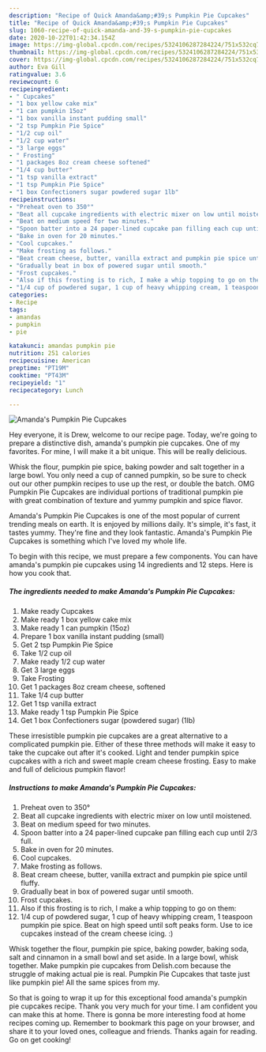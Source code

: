 ```yaml
---
description: "Recipe of Quick Amanda&amp;#39;s Pumpkin Pie Cupcakes"
title: "Recipe of Quick Amanda&amp;#39;s Pumpkin Pie Cupcakes"
slug: 1060-recipe-of-quick-amanda-and-39-s-pumpkin-pie-cupcakes
date: 2020-10-22T01:42:34.154Z
image: https://img-global.cpcdn.com/recipes/5324106287284224/751x532cq70/amandas-pumpkin-pie-cupcakes-recipe-main-photo.jpg
thumbnail: https://img-global.cpcdn.com/recipes/5324106287284224/751x532cq70/amandas-pumpkin-pie-cupcakes-recipe-main-photo.jpg
cover: https://img-global.cpcdn.com/recipes/5324106287284224/751x532cq70/amandas-pumpkin-pie-cupcakes-recipe-main-photo.jpg
author: Eva Gill
ratingvalue: 3.6
reviewcount: 6
recipeingredient:
- " Cupcakes"
- "1 box yellow cake mix"
- "1 can pumpkin 15oz"
- "1 box vanilla instant pudding small"
- "2 tsp Pumpkin Pie Spice"
- "1/2 cup oil"
- "1/2 cup water"
- "3 large eggs"
- " Frosting"
- "1 packages 8oz cream cheese softened"
- "1/4 cup butter"
- "1 tsp vanilla extract"
- "1 tsp Pumpkin Pie Spice"
- "1 box Confectioners sugar powdered sugar 1lb"
recipeinstructions:
- "Preheat oven to 350°"
- "Beat all cupcake ingredients with electric mixer on low until moistened."
- "Beat on medium speed for two minutes."
- "Spoon batter into a 24 paper-lined cupcake pan filling each cup until 2/3 full."
- "Bake in oven for 20 minutes."
- "Cool cupcakes."
- "Make frosting as follows."
- "Beat cream cheese, butter, vanilla extract and pumpkin pie spice until fluffy."
- "Gradually beat in box of powered sugar until smooth."
- "Frost cupcakes."
- "Also if this frosting is to rich, I make a whip topping to go on them:"
- "1/4 cup of powdered sugar, 1 cup of heavy whipping cream, 1 teaspoon pumpkin pie spice. Beat on high speed until soft peaks form. Use to ice cupcakes instead of the cream cheese icing. :)"
categories:
- Recipe
tags:
- amandas
- pumpkin
- pie

katakunci: amandas pumpkin pie 
nutrition: 251 calories
recipecuisine: American
preptime: "PT19M"
cooktime: "PT43M"
recipeyield: "1"
recipecategory: Lunch

---
```



![Amanda&#39;s Pumpkin Pie Cupcakes](https://img-global.cpcdn.com/recipes/5324106287284224/751x532cq70/amandas-pumpkin-pie-cupcakes-recipe-main-photo.jpg)

Hey everyone, it is Drew, welcome to our recipe page. Today, we're going to prepare a distinctive dish, amanda&#39;s pumpkin pie cupcakes. One of my favorites. For mine, I will make it a bit unique. This will be really delicious.

Whisk the flour, pumpkin pie spice, baking powder and salt together in a large bowl. You only need a cup of canned pumpkin, so be sure to check out our other pumpkin recipes to use up the rest, or double the batch. OMG Pumpkin Pie Cupcakes are individual portions of traditional pumpkin pie with great combination of texture and yummy pumpkin and spice flavor.

Amanda&#39;s Pumpkin Pie Cupcakes is one of the most popular of current trending meals on earth. It is enjoyed by millions daily. It's simple, it's fast, it tastes yummy. They're fine and they look fantastic. Amanda&#39;s Pumpkin Pie Cupcakes is something which I've loved my whole life.


To begin with this recipe, we must prepare a few components. You can have amanda&#39;s pumpkin pie cupcakes using 14 ingredients and 12 steps. Here is how you cook that.

<!--inarticleads1-->

##### The ingredients needed to make Amanda&#39;s Pumpkin Pie Cupcakes:

1. Make ready  Cupcakes
1. Make ready 1 box yellow cake mix
1. Make ready 1 can pumpkin (15oz)
1. Prepare 1 box vanilla instant pudding (small)
1. Get 2 tsp Pumpkin Pie Spice
1. Take 1/2 cup oil
1. Make ready 1/2 cup water
1. Get 3 large eggs
1. Take  Frosting
1. Get 1 packages 8oz cream cheese, softened
1. Take 1/4 cup butter
1. Get 1 tsp vanilla extract
1. Make ready 1 tsp Pumpkin Pie Spice
1. Get 1 box Confectioners sugar (powdered sugar) (1lb)


These irresistible pumpkin pie cupcakes are a great alternative to a complicated pumpkin pie. Either of these three methods will make it easy to take the cupcake out after it&#39;s cooked. Light and tender pumpkin spice cupcakes with a rich and sweet maple cream cheese frosting. Easy to make and full of delicious pumpkin flavor! 

<!--inarticleads2-->

##### Instructions to make Amanda&#39;s Pumpkin Pie Cupcakes:

1. Preheat oven to 350°
1. Beat all cupcake ingredients with electric mixer on low until moistened.
1. Beat on medium speed for two minutes.
1. Spoon batter into a 24 paper-lined cupcake pan filling each cup until 2/3 full.
1. Bake in oven for 20 minutes.
1. Cool cupcakes.
1. Make frosting as follows.
1. Beat cream cheese, butter, vanilla extract and pumpkin pie spice until fluffy.
1. Gradually beat in box of powered sugar until smooth.
1. Frost cupcakes.
1. Also if this frosting is to rich, I make a whip topping to go on them:
1. 1/4 cup of powdered sugar, 1 cup of heavy whipping cream, 1 teaspoon pumpkin pie spice. Beat on high speed until soft peaks form. Use to ice cupcakes instead of the cream cheese icing. :)


Whisk together the flour, pumpkin pie spice, baking powder, baking soda, salt and cinnamon in a small bowl and set aside. In a large bowl, whisk together. Make pumpkin pie cupcakes from Delish.com because the struggle of making actual pie is real. Pumpkin Pie Cupcakes that taste just like pumpkin pie! All the same spices from my. 

So that is going to wrap it up for this exceptional food amanda&#39;s pumpkin pie cupcakes recipe. Thank you very much for your time. I am confident you can make this at home. There is gonna be more interesting food at home recipes coming up. Remember to bookmark this page on your browser, and share it to your loved ones, colleague and friends. Thanks again for reading. Go on get cooking!
